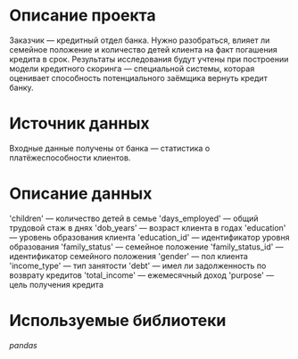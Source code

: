# Описание проекта
Заказчик — кредитный отдел банка. Нужно разобраться, влияет ли семейное положение и количество детей клиента на факт погашения кредита в срок. Результаты исследования будут учтены при построении модели кредитного скоринга — специальной системы, которая оценивает способность потенциального заёмщика вернуть кредит банку.
# Источник данных
Входные данные получены от банка — статистика о платёжеспособности клиентов.
# Описание данных
'children' — количество детей в семье
'days_employed' — общий трудовой стаж в днях
'dob_years' — возраст клиента в годах
'education' — уровень образования клиента
'education_id' — идентификатор уровня образования
'family_status' — семейное положение
'family_status_id' — идентификатор семейного положения
'gender' — пол клиента
'income_type' — тип занятости
'debt' — имел ли задолженность по возврату кредитов
'total_income' — ежемесячный доход
'purpose' — цель получения кредита
# Используемые библиотеки
*pandas*
